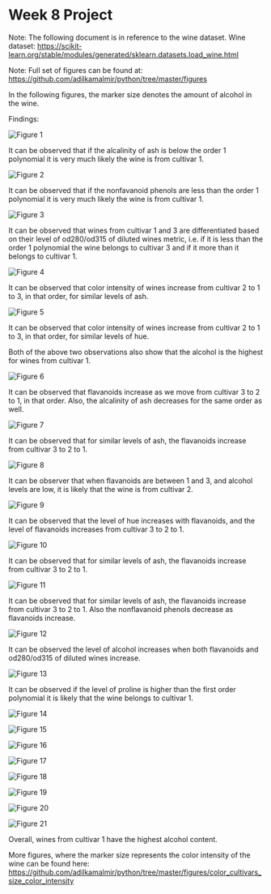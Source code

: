 # Week 8 Project

Note: The following document is in reference to the wine dataset. 
        Wine dataset: https://scikit-learn.org/stable/modules/generated/sklearn.datasets.load_wine.html
        
Note: Full set of figures can be found at: https://github.com/adilkamalmir/python/tree/master/figures

In the following figures, the marker size denotes the amount of alcohol in the wine. 

Findings:

![Figure 1](https://github.com/adilkamalmir/python/blob/master/figures/color_cultivars_size_alcohol/ash_x_alcalinity_of_ash.png)

It can be observed that if the alcalinity of ash is below the order 1 polynomial it is very much likely the wine is from cultivar 1.

![Figure 2](https://github.com/adilkamalmir/python/blob/master/figures/color_cultivars_size_alcohol/ash_x_nonflavanoid_phenols.png)

It can be observed that if the nonfavanoid phenols are less than the order 1 polynomial it is very much likely the wine is from cultivar 1.

![Figure 3](https://github.com/adilkamalmir/python/blob/master/figures/color_cultivars_size_alcohol/ash_x_od280_od315_of_diluted_wines.png)

It can be observed that wines from cultivar 1 and 3 are differentiated based on their level of od280/od315 of diluted wines metric, i.e. if it is less than the order 1 polynomial the wine belongs to cultivar 3 and if it more than it belongs to cultivar 1.

![Figure 4](https://github.com/adilkamalmir/python/blob/master/figures/color_cultivars_size_alcohol/color_intensity_x_ash.png)

It can be observed that color intensity of wines increase from cultivar 2 to 1 to 3, in that order, for similar levels of ash.

![Figure 5](https://github.com/adilkamalmir/python/blob/master/figures/color_cultivars_size_alcohol/color_intensity_x_hue.png)

It can be observed that color intensity of wines increase from cultivar 2 to 1 to 3, in that order, for similar levels of hue.

Both of the above two observations also show that the alcohol is the highest for wines from cultivar 1.

![Figure 6](https://github.com/adilkamalmir/python/blob/master/figures/color_cultivars_size_alcohol/flavanoids_x_alcalinity_of_ash.png)

It can be observed that flavanoids increase as we move from cultivar 3 to 2 to 1, in that order. Also, the alcalinity of ash decreases for the same order as well.

![Figure 7](https://github.com/adilkamalmir/python/blob/master/figures/color_cultivars_size_alcohol/flavanoids_x_ash.png)

It can be observed that for similar levels of ash, the flavanoids increase from cultivar 3 to 2 to 1. 

![Figure 8](https://github.com/adilkamalmir/python/blob/master/figures/color_cultivars_size_alcohol/flavanoids_x_color_intensity.png)

It can be observer that when flavanoids are between 1 and 3, and alcohol levels are low, it is likely that the wine is from cultivar 2.

![Figure 9](https://github.com/adilkamalmir/python/blob/master/figures/color_cultivars_size_alcohol/flavanoids_x_hue.png)

It can be observed that the level of hue increases with flavanoids, and the level of flavanoids increases from cultivar 3 to 2 to 1. 

![Figure 10](https://github.com/adilkamalmir/python/blob/master/figures/color_cultivars_size_alcohol/flavanoids_x_magnesium.png)

It can be observed that for similar levels of ash, the flavanoids increase from cultivar 3 to 2 to 1. 

![Figure 11](https://github.com/adilkamalmir/python/blob/master/figures/color_cultivars_size_alcohol/flavanoids_x_nonflavanoid_phenols.png)

It can be observed that for similar levels of ash, the flavanoids increase from cultivar 3 to 2 to 1. 
Also the nonflavanoid phenols decrease as flavanoids increase.

![Figure 12](https://github.com/adilkamalmir/python/blob/master/figures/color_cultivars_size_alcohol/flavanoids_x_od280_od315_of_diluted_wines.png)

It can be observed the level of alcohol increases when both flavanoids and od280/od315 of diluted wines increase.

![Figure 13](https://github.com/adilkamalmir/python/blob/master/figures/color_cultivars_size_alcohol/magnesium_x_proline.png)

It can be observed if the level of proline is higher than the first order polynomial it is likely that the wine belongs to cultivar 1.

![Figure 14](https://github.com/adilkamalmir/python/blob/master/figures/color_cultivars_size_alcohol/malic_acid_x_flavanoids.png)


![Figure 15](https://github.com/adilkamalmir/python/blob/master/figures/color_cultivars_size_alcohol/nonflavanoid_phenols_x_color_intensity.png)

![Figure 16](https://github.com/adilkamalmir/python/blob/master/figures/color_cultivars_size_alcohol/nonflavanoid_phenols_x_proline.png)

![Figure 17](https://github.com/adilkamalmir/python/blob/master/figures/color_cultivars_size_alcohol/od280_od315_of_diluted_wines_x_alcalinity_of_ash.png)

![Figure 18](https://github.com/adilkamalmir/python/blob/master/figures/color_cultivars_size_alcohol/proanthocyanins_x_proline.png)

![Figure 19](https://github.com/adilkamalmir/python/blob/master/figures/color_cultivars_size_alcohol/proline_x_flavanoids.png)

![Figure 20](https://github.com/adilkamalmir/python/blob/master/figures/color_cultivars_size_alcohol/proline_x_hue.png)

![Figure 21](https://github.com/adilkamalmir/python/blob/master/figures/color_cultivars_size_alcohol/proline_x_od280_od315_of_diluted_wines.png)


Overall, wines from cultivar 1 have the highest alcohol content. 

More figures, where the marker size represents the color intensity of the wine can be found here:
https://github.com/adilkamalmir/python/tree/master/figures/color_cultivars_size_color_intensity

